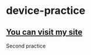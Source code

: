 # device-practice

## [You can visit my site](https://darvenommm.github.io/device-practice/)

Second practice
